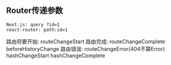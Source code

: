 ## Router传递参数
    Next.js: query ?id=1
    react-router: path:id=1

路由将要开始: routeChangeStart
路由完成: routeChangeComplete
beforeHistoryChange
路由错误: routeChangeError(404不算Error)
hashChangeStart
hashChangeComplete